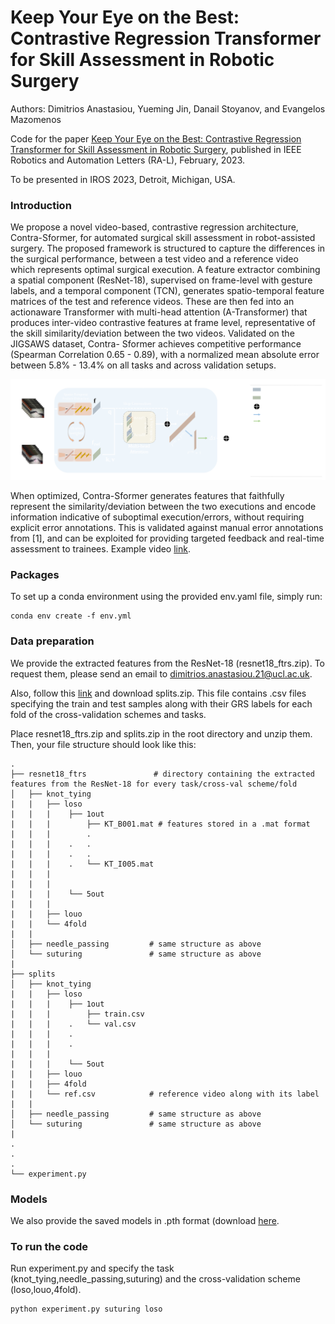 # Keep Your Eye on the Best: Contrastive Regression Transformer for Skill Assessment in Robotic Surgery
Authors: Dimitrios Anastasiou, Yueming Jin, Danail Stoyanov, and Evangelos Mazomenos

Code for the paper [Keep Your Eye on the Best: Contrastive Regression Transformer for Skill Assessment in Robotic Surgery](https://ieeexplore.ieee.org/abstract/document/10037203), published in IEEE Robotics and Automation Letters (RA-L), February, 2023.

To be presented in IROS 2023, Detroit, Michigan, USA.

### Introduction
We propose a novel video-based, contrastive
regression architecture, Contra-Sformer, for automated
surgical skill assessment in robot-assisted surgery. The proposed
framework is structured to capture the differences in the
surgical performance, between a test video and a reference video
which represents optimal surgical execution. A feature extractor
combining a spatial component (ResNet-18), supervised on
frame-level with gesture labels, and a temporal component
(TCN), generates spatio-temporal feature matrices of the test
and reference videos. These are then fed into an actionaware
Transformer with multi-head attention (A-Transformer)
that produces inter-video contrastive features at frame level,
representative of the skill similarity/deviation between the two
videos. Validated on the JIGSAWS dataset, Contra-
Sformer achieves competitive performance (Spearman Correlation 0.65 -
0.89), with a normalized mean absolute error between 5.8% -
13.4% on all tasks and across validation setups.

![Contra-Sformer](ContraSformer.png)

When optimized, Contra-Sformer generates features
that faithfully represent the similarity/deviation between the
two executions and encode information indicative of suboptimal
execution/errors, without requiring explicit error annotations.
This is validated against manual error annotations from
[1], and can be exploited for providing targeted feedback and
real-time assessment to trainees. Example video [link](https://liveuclac-my.sharepoint.com/:v:/g/personal/rmapdan_ucl_ac_uk/EQMDTsQqhpBFmnzlMPCEyuwBU8V8-ev6rAgDlh7RG6e9Ng?e=tbDXsz).

### Packages
To set up a conda environment using the provided env.yaml file, simply run:

```
conda env create -f env.yml
```

### Data preparation
We provide the extracted features from the ResNet-18 (resnet18_ftrs.zip). To request them, please send an email to <dimitrios.anastasiou.21@ucl.ac.uk>.

Also, follow this [link](https://liveuclac-my.sharepoint.com/:u:/g/personal/rmapdan_ucl_ac_uk/EdkZJGdptQ5Bpf_1YdV8z60Bwej1wQXu0FnOiq9gY_UWBA?e=4VAvbk) and download splits.zip. This file contains .csv files specifying the train and test samples along with their GRS labels for each fold of the cross-validation schemes and tasks.

Place resnet18_ftrs.zip and splits.zip in the root directory and unzip them. Then, your file structure should look like this:
```
.
├── resnet18_ftrs               # directory containing the extracted features from the ResNet-18 for every task/cross-val scheme/fold
│   ├── knot_tying
|   |   ├── loso
|   |   |    ├── 1out
|   |   |        ├── KT_B001.mat # features stored in a .mat format
|   |   |        .
|   |   |    .   .
|   |   |    .   .
|   |   |    .   └── KT_I005.mat
|   |   |     
|   |   |     
|   |   |    └── 5out
|   |   |
|   |   ├── louo
|   |   └── 4fold
|   |
│   ├── needle_passing         # same structure as above
│   └── suturing               # same structure as above
|
├── splits
│   ├── knot_tying
|   |   ├── loso
|   |   |    ├── 1out
|   |   |        ├── train.csv
|   |   |    .   └── val.csv
|   |   |    .  
|   |   |    .  
|   |   |    
|   |   |    └── 5out
|   |   ├── louo
|   |   ├── 4fold
|   |   └── ref.csv            # reference video along with its label
|   |
│   ├── needle_passing         # same structure as above
│   └── suturing               # same structure as above
|
.
.
.
└── experiment.py

```
### Models
We also provide the saved models in .pth format (download [here]((https://liveuclac-my.sharepoint.com/:u:/g/personal/rmapdan_ucl_ac_uk/EW5m3Y9J_0VLq9asQemRzEkBLcbDXryIhYJq9h4FgGaQpg?e=7mZ30A)).

### To run the code
Run experiment.py and specify the task (knot_tying,needle_passing,suturing) and the cross-validation scheme (loso,louo,4fold).

```
python experiment.py suturing loso
```
